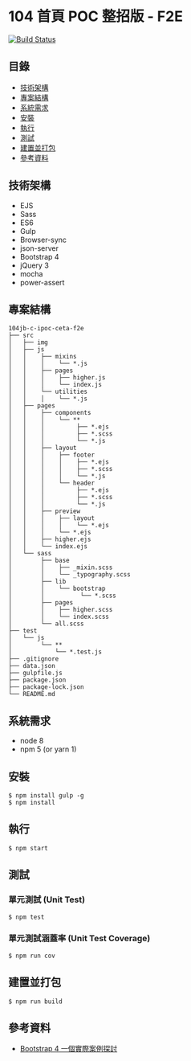 # 104 首頁 POC 整招版 - F2E

[![Build Status](https://travis-ci.com/eden90267/104jb-c-ipoc-ceta-f2e.svg?branch=master)](https://travis-ci.com/eden90267/104jb-c-ipoc-ceta-f2e)

## 目錄

- [技術架構](#技術架構)
- [專案結構](#專案結構)
- [系統需求](#系統需求)
- [安裝](#安裝)
- [執行](#執行)
- [測試](#測試)
- [建置並打包](#建置並打包)
- [參考資料](#參考資料)

## 技術架構

- EJS
- Sass
- ES6
- Gulp
- Browser-sync
- json-server
- Bootstrap 4
- jQuery 3
- mocha
- power-assert

## 專案結構

```
104jb-c-ipoc-ceta-f2e
├── src
│   ├── img
│   ├── js
│   │    ├── mixins
│   │    │    └── *.js
│   │    ├── pages
│   │    │    ├── higher.js
│   │    │    └── index.js
│   │    └── utilities
│   │    │    └── *.js
│   ├── pages
│   │    ├── components
│   │    │    └── **
│   │    │         ├── *.ejs
│   │    │         ├── *.scss
│   │    │         └── *.js
│   │    ├── layout
│   │    │    ├── footer
│   │    │    │    ├── *.ejs
│   │    │    │    ├── *.scss
│   │    │    │    └── *.js
│   │    │    └── header
│   │    │         ├── *.ejs
│   │    │         ├── *.scss
│   │    │         └── *.js
│   │    ├── preview
│   │    │    ├── layout
│   │    │    │    └── *.ejs
│   │    │    └── *.ejs
│   │    ├── higher.ejs
│   │    └── index.ejs
│   └── sass
│        ├── base
│        │    ├── _mixin.scss
│        │    └── _typography.scss
│        ├── lib
│        │    └── bootstrap
│        │          └── *.scss
│        ├── pages
│        │    ├── higher.scss
│        │    └── index.scss
│        └── all.scss
├── test
│   └── js
│        └── **
│            └── *.test.js
├── .gitignore
├── data.json
├── gulpfile.js
├── package.json
├── package-lock.json
└── README.md
```

## 系統需求

- node 8
- npm 5 (or yarn 1)

## 安裝

```shell
$ npm install gulp -g
$ npm install
```

## 執行

```shell
$ npm start
```

## 測試

### 單元測試 (Unit Test)

```shell
$ npm test
```

### 單元測試涵蓋率 (Unit Test Coverage)

```shell
$ npm run cov
```

## 建置並打包

```shell
$ npm run build
```

## 參考資料

- [Bootstrap 4 一個實際案例探討](https://eden-liu.com/frontend/bootstrap-4-one-sample/)